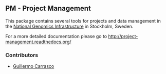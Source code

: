 ## PM - Project Management
This package contains several tools for projects and data management in the [National Genomics Infrastructure](https://portal.scilifelab.se/genomics/) in Stockholm, Sweden.

For a more detailed documentation please go to http://project-management.readthedocs.org/

### Contributors

* [Guillermo Carrasco](https://github.com/guillermo-carrasco)
